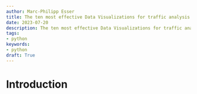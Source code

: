 ```yaml
---
author: Marc-Philipp Esser
title: The ten most effective Data Visualizations for traffic analysis
date: 2023-07-20
description: The ten most effective Data Visualizations for traffic analysis
tags: 
- python
keywords: 
- python
draft: True
---
```


# Introduction